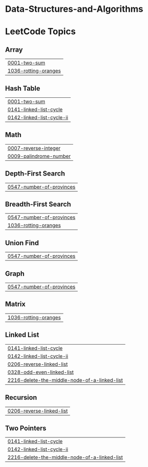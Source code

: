 # Data-Structures-and-Algorithms
<!---LeetCode Topics Start-->
# LeetCode Topics
## Array
|  |
| ------- |
| [0001-two-sum](https://github.com/TapItNinja/Data-Structures-and-Algorithms/tree/master/0001-two-sum) |
| [1036-rotting-oranges](https://github.com/TapItNinja/Data-Structures-and-Algorithms/tree/master/1036-rotting-oranges) |
## Hash Table
|  |
| ------- |
| [0001-two-sum](https://github.com/TapItNinja/Data-Structures-and-Algorithms/tree/master/0001-two-sum) |
| [0141-linked-list-cycle](https://github.com/TapItNinja/Data-Structures-and-Algorithms/tree/master/0141-linked-list-cycle) |
| [0142-linked-list-cycle-ii](https://github.com/TapItNinja/Data-Structures-and-Algorithms/tree/master/0142-linked-list-cycle-ii) |
## Math
|  |
| ------- |
| [0007-reverse-integer](https://github.com/TapItNinja/Data-Structures-and-Algorithms/tree/master/0007-reverse-integer) |
| [0009-palindrome-number](https://github.com/TapItNinja/Data-Structures-and-Algorithms/tree/master/0009-palindrome-number) |
## Depth-First Search
|  |
| ------- |
| [0547-number-of-provinces](https://github.com/TapItNinja/Data-Structures-and-Algorithms/tree/master/0547-number-of-provinces) |
## Breadth-First Search
|  |
| ------- |
| [0547-number-of-provinces](https://github.com/TapItNinja/Data-Structures-and-Algorithms/tree/master/0547-number-of-provinces) |
| [1036-rotting-oranges](https://github.com/TapItNinja/Data-Structures-and-Algorithms/tree/master/1036-rotting-oranges) |
## Union Find
|  |
| ------- |
| [0547-number-of-provinces](https://github.com/TapItNinja/Data-Structures-and-Algorithms/tree/master/0547-number-of-provinces) |
## Graph
|  |
| ------- |
| [0547-number-of-provinces](https://github.com/TapItNinja/Data-Structures-and-Algorithms/tree/master/0547-number-of-provinces) |
## Matrix
|  |
| ------- |
| [1036-rotting-oranges](https://github.com/TapItNinja/Data-Structures-and-Algorithms/tree/master/1036-rotting-oranges) |
## Linked List
|  |
| ------- |
| [0141-linked-list-cycle](https://github.com/TapItNinja/Data-Structures-and-Algorithms/tree/master/0141-linked-list-cycle) |
| [0142-linked-list-cycle-ii](https://github.com/TapItNinja/Data-Structures-and-Algorithms/tree/master/0142-linked-list-cycle-ii) |
| [0206-reverse-linked-list](https://github.com/TapItNinja/Data-Structures-and-Algorithms/tree/master/0206-reverse-linked-list) |
| [0328-odd-even-linked-list](https://github.com/TapItNinja/Data-Structures-and-Algorithms/tree/master/0328-odd-even-linked-list) |
| [2216-delete-the-middle-node-of-a-linked-list](https://github.com/TapItNinja/Data-Structures-and-Algorithms/tree/master/2216-delete-the-middle-node-of-a-linked-list) |
## Recursion
|  |
| ------- |
| [0206-reverse-linked-list](https://github.com/TapItNinja/Data-Structures-and-Algorithms/tree/master/0206-reverse-linked-list) |
## Two Pointers
|  |
| ------- |
| [0141-linked-list-cycle](https://github.com/TapItNinja/Data-Structures-and-Algorithms/tree/master/0141-linked-list-cycle) |
| [0142-linked-list-cycle-ii](https://github.com/TapItNinja/Data-Structures-and-Algorithms/tree/master/0142-linked-list-cycle-ii) |
| [2216-delete-the-middle-node-of-a-linked-list](https://github.com/TapItNinja/Data-Structures-and-Algorithms/tree/master/2216-delete-the-middle-node-of-a-linked-list) |
<!---LeetCode Topics End-->